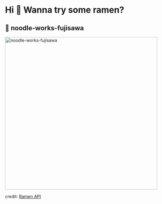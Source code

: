 
  <h1>Hi 👋 Wanna try some ramen?</h1>

  ## 🍜 noodle-works-fujisawa

  <img src=https://ramen-api.dev/images/noodle-works-fujisawa/noodle-works-fujisawa-001.jpg alt="noodle-works-fujisawa" width="500" height="auto"/>

  credit: [Ramen API](https://github.com/yusukebe/ramen-api)
  
